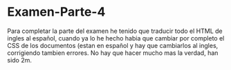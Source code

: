 # Examen-Parte-4

Para completar la parte del examen he tenido que traducir todo el HTML de ingles al español, cuando ya lo he hecho habia que cambiar por completo el CSS de los documentos (estan en español y hay que cambiarlos al ingles, corrigiendo tambien errores. No hay que hacer mucho mas la verdad, han sido 2m.
